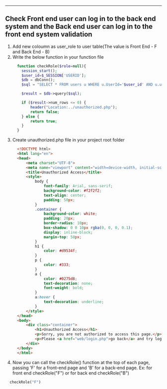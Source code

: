 --------------------------------------------------------------
**Check Front end user can log in to the back end system and the Back end user can log in to the front end system validation**
--------------------------------------------------------------
1. Add new coloumn as user_role to user table(The value is Front End - F and Back End - B)
2. Write the below function in your function file
    ```php
      function checkRole($role=null){
        session_start();
        $user_id=$_SESSION['USERID'];
        $db = dbConn();
        $sql = "SELECT * FROM users u WHERE u.UserId='$user_id' AND u.user_role='$role' ";
    
        $result = $db->query($sql);
    
        if ($result->num_rows <= 0) {
            header("Location:../unauthorized.php");
            return false;
        } else {
            return true;
        }
      }
3. Create unauthorized.php file in your project root folder
    ```html
      <!DOCTYPE html>
      <html lang="en">
      <head>
          <meta charset="UTF-8">
          <meta name="viewport" content="width=device-width, initial-scale=1.0">
          <title>Unauthorized Access</title>
          <style>
              body {
                  font-family: Arial, sans-serif;
                  background-color: #f2f2f2;
                  text-align: center;
                  padding: 50px;
              }
              .container {
                  background-color: white;
                  padding: 20px;
                  border-radius: 10px;
                  box-shadow: 0 0 10px rgba(0, 0, 0, 0.1);
                  display: inline-block;
                  margin-top: 50px;
              }
              h1 {
                  color: #d9534f;
              }
              p {
                  color: #333;
              }
              a {
                  color: #0275d8;
                  text-decoration: none;
                  font-weight: bold;
              }
              a:hover {
                  text-decoration: underline;
              }
          </style>
      </head>
      <body>
          <div class="container">
              <h1>Unauthorized Access</h1>
              <p>Sorry, you are not authorized to access this page.</p>
              <p>Please <a href="web/login.php">go back</a> and try logging in with the correct credentials.</p>
          </div>
      </body>
      </html>

4. Now you can call the checkRole() function at the top of each page, passing 'F' for a front-end page and 'B' for a back-end page.
  Ex: for front end checkRole("F") or for back end checkRole("B")
  ```php
    checkRole("F")
   
